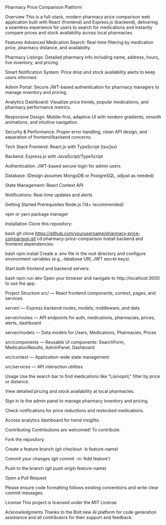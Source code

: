 Pharmacy Price Comparison Platform

Overview
This is a full-stack, modern pharmacy price comparison web application built with React (frontend) and Express.js (backend), delivering a seamless experience for users to search for medications and instantly compare prices and stock availability across local pharmacies.

Features
Advanced Medication Search: Real-time filtering by medication price, pharmacy distance, and availability.

Pharmacy Listings: Detailed pharmacy info including name, address, hours, live inventory, and pricing.

Smart Notification System: Price drop and stock availability alerts to keep users informed.

Admin Portal: Secure JWT-based authentication for pharmacy managers to manage inventory and pricing.

Analytics Dashboard: Visualize price trends, popular medications, and pharmacy performance metrics.

Responsive Design: Mobile-first, adaptive UI with modern gradients, smooth animations, and intuitive navigation.

Security & Performance: Proper error handling, clean API design, and separation of frontend/backend concerns.

Tech Stack
Frontend: React.js with TypeScript (tsx/jsx)

Backend: Express.js with JavaScript/TypeScript

Authentication: JWT-based secure login for admin users

Database: (Design assumes MongoDB or PostgreSQL, adjust as needed)

State Management: React Context API

Notifications: Real-time updates and alerts

Getting Started
Prerequisites
Node.js (14+ recommended)

npm or yarn package manager

Installation
Clone this repository:

bash
git clone https://github.com/yourusername/pharmacy-price-comparison.git
cd pharmacy-price-comparison
Install backend and frontend dependencies:

bash
npm install
Create a .env file in the root directory and configure environment variables (e.g., database URI, JWT secret keys).

Start both frontend and backend servers:

bash
npm run dev
Open your browser and navigate to http://localhost:3000 to use the app.

Project Structure
src/ — React frontend components, context, pages, and services

server/ — Express backend routes, models, middleware, and data

server/routes — API endpoints for auth, medications, pharmacies, prices, alerts, dashboard

server/models — Data models for Users, Medications, Pharmacies, Prices

src/components — Reusable UI components: SearchForm, MedicationResults, AdminPanel, Dashboard

src/context — Application-wide state management

src/services — API interaction utilities

Usage
Use the search bar to find medications like "Lisinopril," filter by price or distance.

View detailed pricing and stock availability at local pharmacies.

Sign in to the admin panel to manage pharmacy inventory and pricing.

Check notifications for price reductions and restocked medications.

Access analytics dashboard for trend insights.

Contributing
Contributions are welcomed! To contribute:

Fork the repository

Create a feature branch (git checkout -b feature-name)

Commit your changes (git commit -m 'Add feature')

Push to the branch (git push origin feature-name)

Open a Pull Request

Please ensure code formatting follows existing conventions and write clear commit messages.

License
This project is licensed under the MIT License.

Acknowledgments
Thanks to the Bolt.new AI platform for code generation assistance and all contributors for their support and feedback.
